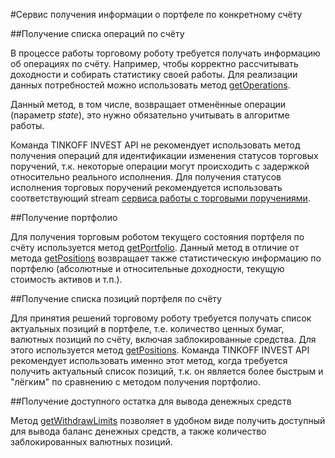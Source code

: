 #Сервис получения информации о портфеле по конкретному счёту

##Получение списка операций по счёту

В процессе работы торговому роботу требуется получать информацию об операциях по счёту. Например, чтобы
корректно рассчитывать доходности и собирать статистику своей работы. Для реализации данных потребностей
можно использовать метод [getOperations](/doctest/operations#getoperations). 

Данный метод, в том числе, возвращает отменённые операции (параметр *state*), это нужно обязательно учитывать
в алгоритме работы. 

Команда TINKOFF INVEST API не рекомендует использовать метод получения операций для идентификации изменения
статусов торговых поручений, т.к. некоторые операции могут происходить с задержкой относительно реального
исполнения. Для получения статусов исполнения торговых поручений рекомендуется использовать соответствующий
stream [сервиса работы с торговыми поручениями](/doctest/head-orders/). 

##Получение портфолио

Для получения торговым роботом текущего состояния портфеля по счёту используется метод [getPortfolio](/doctest/operations#getportfolio).
Данный метод в отличие от метода [getPositions](/doctest/operations#getpositions) 
возвращает также статистическую информацию по портфелю (абсолютные и относительные доходности, текущую 
стоимость активов и т.п.).

##Получение списка позиций портфеля по счёту

Для принятия решений торговому роботу требуется получать список актуальных позиций в портфеле, т.е. 
количество ценных бумаг, валютных позиций по счёту, включая заблокированные средства. Для этого используется
метод [getPositions](/doctest/operations#getpositions). Команда TINKOFF 
INVEST API рекомендует использовать именно этот метод, когда требуется получить актуальный список позиций, 
т.к. он является более быстрым и "лёгким" по сравнению с методом получения портфолио.

##Получение доступного остатка для вывода денежных средств

Метод [getWithdrawLimits](/doctest/operations#getwithdrawlimits) позволяет в 
удобном виде получить доступный для вывода баланс денежных средств, а также количество заблокированных 
валютных позиций. 